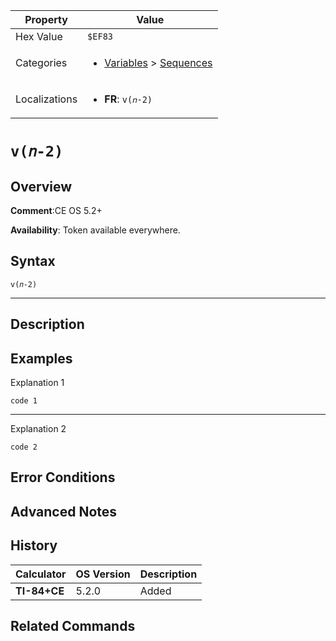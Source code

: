 | Property      | Value |
|---------------|-------|
| Hex Value     | `$EF83`|
| Categories    | <ul><li>[Variables](<../categories/Variables.md>) > [Sequences](<../categories/Variables.md#Sequences>)</li></ul> |
| Localizations | <ul><li><b>FR</b>: `v(𝑛-2)`</li></ul> |

# `v(𝑛-2)`

## Overview


<b>Comment</b>:CE OS 5.2+

<b>Availability</b>: Token available everywhere.

## Syntax
`v(𝑛-2)`

<hr>

## Description


## Examples

Explanation 1
```ti-basic
code 1
```
---
Explanation 2
```ti-basic
code 2
```

## Error Conditions


## Advanced Notes


## History
| Calculator | OS Version | Description |
|------------|------------|-------------|
| <b>TI-84+CE</b> | 5.2.0 | Added |

## Related Commands

